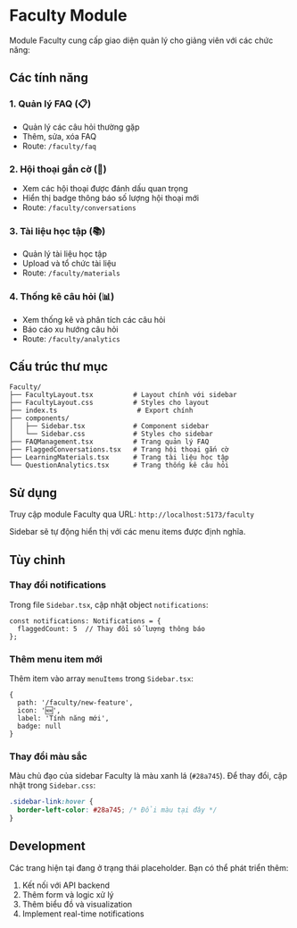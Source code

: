 # Faculty Module

Module Faculty cung cấp giao diện quản lý cho giảng viên với các chức năng:

## Các tính năng

### 1. Quản lý FAQ (📋)
- Quản lý các câu hỏi thường gặp
- Thêm, sửa, xóa FAQ
- Route: `/faculty/faq`

### 2. Hội thoại gắn cờ (🚩)
- Xem các hội thoại được đánh dấu quan trọng
- Hiển thị badge thông báo số lượng hội thoại mới
- Route: `/faculty/conversations`

### 3. Tài liệu học tập (📚)
- Quản lý tài liệu học tập
- Upload và tổ chức tài liệu
- Route: `/faculty/materials`

### 4. Thống kê câu hỏi (📊)
- Xem thống kê và phân tích các câu hỏi
- Báo cáo xu hướng câu hỏi
- Route: `/faculty/analytics`

## Cấu trúc thư mục

```
Faculty/
├── FacultyLayout.tsx          # Layout chính với sidebar
├── FacultyLayout.css          # Styles cho layout
├── index.ts                    # Export chính
├── components/
│   ├── Sidebar.tsx            # Component sidebar
│   └── Sidebar.css            # Styles cho sidebar
├── FAQManagement.tsx          # Trang quản lý FAQ
├── FlaggedConversations.tsx   # Trang hội thoại gắn cờ
├── LearningMaterials.tsx      # Trang tài liệu học tập
└── QuestionAnalytics.tsx      # Trang thống kê câu hỏi
```

## Sử dụng

Truy cập module Faculty qua URL: `http://localhost:5173/faculty`

Sidebar sẽ tự động hiển thị với các menu items được định nghĩa.

## Tùy chỉnh

### Thay đổi notifications

Trong file `Sidebar.tsx`, cập nhật object `notifications`:

```tsx
const notifications: Notifications = {
  flaggedCount: 5  // Thay đổi số lượng thông báo
};
```

### Thêm menu item mới

Thêm item vào array `menuItems` trong `Sidebar.tsx`:

```tsx
{
  path: '/faculty/new-feature',
  icon: '🆕',
  label: 'Tính năng mới',
  badge: null
}
```

### Thay đổi màu sắc

Màu chủ đạo của sidebar Faculty là màu xanh lá (`#28a745`).
Để thay đổi, cập nhật trong `Sidebar.css`:

```css
.sidebar-link:hover {
  border-left-color: #28a745; /* Đổi màu tại đây */
}
```

## Development

Các trang hiện tại đang ở trạng thái placeholder. Bạn có thể phát triển thêm:

1. Kết nối với API backend
2. Thêm form và logic xử lý
3. Thêm biểu đồ và visualization
4. Implement real-time notifications
